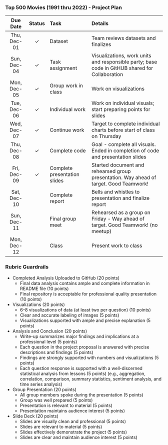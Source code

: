### Top 500 Movies (1991 thru 2022) - Project Plan

 | Due Date |  Status | Task |  Details |
 |:-----------: | :-----: | :-- | :-- |
 | Thu, Dec-01  | &check; | Dataset | Team reviews datasets and finalizes     
 | Sun, Dec-04  | &check; | Task assignment | Visualizations, work units and responsible party; base code in GitHUB shared for Collaboration  
 | Mon, Dec-05  | &check; | Group work in class | Work on visualizations              
 | Tue, Dec-06  | &check; | Individual work | Work on individual visuals; start preparing points for slides
 | Wed, Dec-07  | &check; | Continue work| Target to complete individual charts before start of class on Thursday
 | Thu, Dec-08  | &check; | Complete code | Goal - complete all visuals. Ended in completion of code and presentation slides
 | Fri, Dec-09  |  &check;| Complete presentation slides | Started document and rehearsed group presentation. Way ahead of target. Good Teamwork!
 | Sat, Dec-10  |  | Complete report | Bells and whistles to presentation and finalize report
 | Sun, Dec-11  |  | Final group meet | Rehearsed as a group on Friday - Way ahead of target. Good Teamwork! (no meetup)
 | Mon, Dec-12  |  | Class | Present work to class
 
 
 ### Rubric Guardrails
* Completed Analysis Uploaded to GitHub (20 points)
  - Final data analysis contains ample and complete information in README file (10 points)
  - Final repository is acceptable for professional quality presentation (10 points)
* Visualizations (20 points)
  - 6–8 visualizations of data (at least two per question) (10 points)
  - Clear and accurate labeling of images (5 points)
  - Visualizations supported with ample and precise explanation (5 points)
* Analysis and Conclusion (20 points)
  - Write-up summarizes major findings and implications at a professional level (5 points)
  - Each question in the project proposal is answered with precise descriptions and findings (5 points)
  - Findings are strongly supported with numbers and visualizations (5 points)
  - Each question response is supported with a well-discerned statistical analysis from lessons (5 points)
    (e.g., aggregation, correlation, comparison, summary statistics, sentiment analysis, and time series analysis)
* Group Presentation (20 points)
  - All group members spoke during the presentation (5 points)
  - Group was well prepared (5 points)
  - Presentation is relevant to material (5 points)
  - Presentation maintains audience interest (5 points)
* Slide Deck (20 points)
  - Slides are visually clean and professional (5 points)
  - Slides are relevant to material (5 points)
  - Slides effectively demonstrate the project (5 points)
  - Slides are clear and maintain audience interest (5 points)
